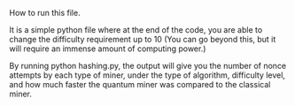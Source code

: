 How to run this file.

It is a simple python file where at the end of the code, you are able to change the difficulty requirement up to 10 (You can go beyond this, but it will require an immense amount of computing power.)

By running python hashing.py, the output will give you the number of nonce attempts by each type of miner, under the type of algorithm, difficulty level, and how much faster the quantum miner was compared to the classical miner. 